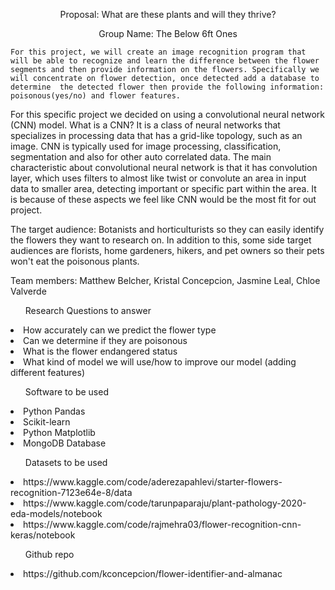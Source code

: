 <p align="center">Proposal: What are these plants and will they thrive? </p>


<p align="center"> Group Name: The Below 6ft Ones</p>



	For this project, we will create an image recognition program that will be able to recognize and learn the difference between the flower segments and then provide information on the flowers. Specifically we will concentrate on flower detection, once detected add a database to determine  the detected flower then provide the following information: poisonous(yes/no) and flower features. 

For this specific project we decided on using a convolutional neural network (CNN) model. What is a CNN? It is a class of neural networks that specializes in processing data that has a grid-like topology, such as an image. CNN is typically used for image processing, classification, segmentation and also for other auto correlated data. The main characteristic about convolutional neural network is that it has convolution layer, which uses filters to almost like twist or convolute an area in input data to smaller area, detecting important or specific part within the area.  It is because of these aspects we feel like CNN would be the most fit for out project.

The target audience: Botanists and horticulturists so they can easily identify the flowers they want to research on. In addition to this, some side target audiences are florists, home gardeners, hikers, and pet owners so their pets won't eat the poisonous plants.

	
Team members: Matthew Belcher, Kristal Concepcion, Jasmine Leal, Chloe Valverde


<ul>Research Questions to answer </ul>

<li>How accurately can we predict the flower type </li>
<li>Can we determine if they are poisonous </li>
<li>What is the flower endangered status </li>
<li>What kind of model we will use/how to improve our model (adding different features) </li>

<ul>Software to be used</ul>

<li>Python Pandas </li>
<li>Scikit-learn </li>
<li>Python Matplotlib </li>
<li>MongoDB Database </li>


<ul>Datasets to be used</ul>

<li>https://www.kaggle.com/code/aderezapahlevi/starter-flowers-recognition-7123e64e-8/data </li>
<li>https://www.kaggle.com/code/tarunpaparaju/plant-pathology-2020-eda-models/notebook </li>
<li>https://www.kaggle.com/code/rajmehra03/flower-recognition-cnn-keras/notebook </li>

<ul>Github repo</ul>

<li>https://github.com/kconcepcion/flower-identifier-and-almanac </li>



